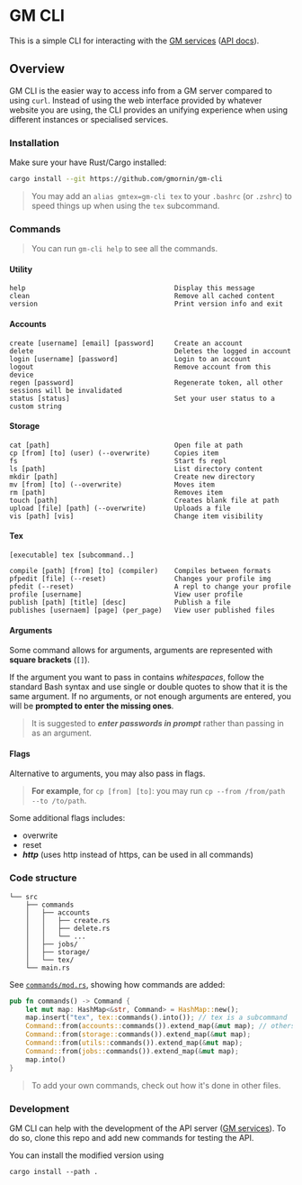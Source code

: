 # GM CLI

This is a simple CLI for interacting with the [GM services](https://github.com/gmornin/services) ([API docs](https://siriusmart.github.io/gm-services)).

## Overview

GM CLI is the easier way to access info from a GM server compared to using `curl`. Instead of using the web interface provided by whatever website you are using, the CLI provides an unifying experience when using different instances or specialised services.

### Installation

Make sure your have Rust/Cargo installed:

```sh
cargo install --git https://github.com/gmornin/gm-cli
```

> You may add an `alias gmtex=gm-cli tex` to your `.bashrc` (or `.zshrc`) to speed things up when using the `tex` subcommand.

### Commands

> You can run `gm-cli help` to see all the commands.

#### Utility

```
help                                     Display this message
clean                                    Remove all cached content
version                                  Print version info and exit
```

#### Accounts

```
create [username] [email] [password]     Create an account
delete                                   Deletes the logged in account
login [username] [password]              Login to an account
logout                                   Remove account from this device
regen [password]                         Regenerate token, all other sessions will be invalidated
status [status]                          Set your user status to a custom string
``` 

#### Storage

```
cat [path]                               Open file at path
cp [from] [to] (user) (--overwrite)      Copies item
fs                                       Start fs repl
ls [path]                                List directory content
mkdir [path]                             Create new directory
mv [from] [to] (--overwrite)             Moves item
rm [path]                                Removes item
touch [path]                             Creates blank file at path
upload [file] [path] (--overwrite)       Uploads a file
vis [path] [vis]                         Change item visibility
```

#### Tex

```
[executable] tex [subcommand..]
```

```
compile [path] [from] [to] (compiler)    Compiles between formats
pfpedit [file] (--reset)                 Changes your profile img
pfedit (--reset)                         A repl to change your profile
profile [username]                       View user profile
publish [path] [title] [desc]            Publish a file
publishes [usernaem] [page] (per_page)   View user published files
```

#### Arguments

Some command allows for arguments, arguments are represented with **square brackets** (`[]`).

If the argument you want to pass in contains *whitespaces*, follow the standard Bash syntax and use single or double quotes to show that it is the same argument. If no arguments, or not enough arguments are entered, you will be **prompted to enter the missing ones**.

> It is suggested to ***enter passwords in prompt*** rather than passing in as an argument.

#### Flags

Alternative to arguments, you may also pass in flags.

> **For example**, for `cp [from] [to]`: you may run `cp --from /from/path --to /to/path`.

Some additional flags includes:

- overwrite
- reset
- ***http*** (uses http instead of https, can be used in all commands)

### Code structure

```
└── src
    ├── commands
    │   ├── accounts
    │   │   ├── create.rs
    │   │   ├── delete.rs
    │   │   └── ...
    │   ├── jobs/
    │   ├── storage/
    │   └── tex/
    └── main.rs
```

See [`commands/mod.rs`](https://github.com/gmornin/gm-cli/blob/master/src/commands/mod.rs), showing how commands are added:

```rs
pub fn commands() -> Command {
    let mut map: HashMap<&str, Command> = HashMap::new();
    map.insert("tex", tex::commands().into()); // tex is a subcommand
    Command::from(accounts::commands()).extend_map(&mut map); // others are added as top level commands
    Command::from(storage::commands()).extend_map(&mut map);
    Command::from(utils::commands()).extend_map(&mut map);
    Command::from(jobs::commands()).extend_map(&mut map);
    map.into()
}
```

> To add your own commands, check out how it's done in other files.

### Development

GM CLI can help with the development of the API server ([GM services](https://github.com/gmornin/services)). To do so, clone this repo and add new commands for testing the API.

You can install the modified version using

```
cargo install --path .
```
